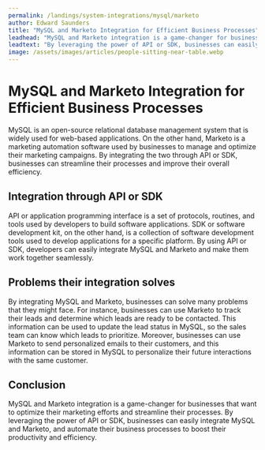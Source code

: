```yaml
---
permalink: /landings/system-integrations/mysql/marketo
author: Edward Saunders
title: "MySQL and Marketo Integration for Efficient Business Processes"
leadhead: "MySQL and Marketo integration is a game-changer for businesses that want to optimize their marketing efforts and streamline their processes"
leadtext: "By leveraging the power of API or SDK, businesses can easily integrate MySQL and Marketo, and automate their business processes to boost their productivity and efficiency."
image: /assets/images/articles/people-sitting-near-table.webp
---
```

<div class="arttext">	<h1>MySQL and Marketo Integration for Efficient Business Processes</h1>
	<p>MySQL is an open-source relational database management system that is widely used for web-based applications. On the other hand, Marketo is a marketing automation software used by businesses to manage and optimize their marketing campaigns. By integrating the two through API or SDK, businesses can streamline their processes and improve their overall efficiency.</p>
	<h2>Integration through API or SDK</h2>
	<p>API or application programming interface is a set of protocols, routines, and tools used by developers to build software applications. SDK or software development kit, on the other hand, is a collection of software development tools used to develop applications for a specific platform. By using API or SDK, developers can easily integrate MySQL and Marketo and make them work together seamlessly.</p>
	<h2>Problems their integration solves</h2>
	<p>By integrating MySQL and Marketo, businesses can solve many problems that they might face. For instance, businesses can use Marketo to track their leads and determine which leads are ready to be contacted. This information can be used to update the lead status in MySQL, so the sales team can know which leads to prioritize. Moreover, businesses can use Marketo to send personalized emails to their customers, and this information can be stored in MySQL to personalize their future interactions with the same customer.</p>
	<h2>Conclusion</h2>
	<p>MySQL and Marketo integration is a game-changer for businesses that want to optimize their marketing efforts and streamline their processes. By leveraging the power of API or SDK, businesses can easily integrate MySQL and Marketo, and automate their business processes to boost their productivity and efficiency.</p>
</div>
